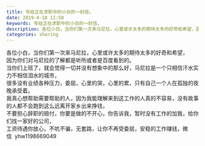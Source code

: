 ```yaml
---
title: 写给正在求职中的小白的一封信，
date: 2019-4-18 11:50
keywords: 写给正在求职中的小白的一封信，
description: 各位小白，当你们第一次来马尼拉，心里或许太多的期待太多的好奇和希望，因为你们对马尼拉的了解都是听所或者是百度看到的。当你们上班了，就会觉得一切并没有想象中的那么好，马尼拉是一个只相信汗水实力不相信泪水的城市，很多没有业绩各种压力，委屈，心里
categories: sharing
---
```

<td class="t_f" id="postmessage_3537197">

各位小白，当你们第一次来马尼拉，心里或许太多的期待太多的好奇和希望，<br/>
因为你们对马尼拉的了解都是听所或者是百度看到的。<br/>
当你们上班了，就会觉得一切并没有想象中的那么好，马尼拉是一个只相信汗水实力不相信泪水的城市，<br/>
很多没有业绩各种压力，委屈，心里的哭，心里的累，只有自己一个人在孤独的夜晚承受着。<br/>
我真心想帮助需要帮助的人，因为我能理解来到这工作的人真的不容易，没有故事的人都不会跑到这么远离开家乡出来挣钱，<br/>
不要担心辞职的赔付，你要是做的不开心，你告诉我，暂时没有工作的加我，给你们找一家好的公司，<br/>
工资待遇你放心，不吭不骗，无套路，让你不再受委屈，安稳的工作赚钱，微信  yhw1198669049</td>
